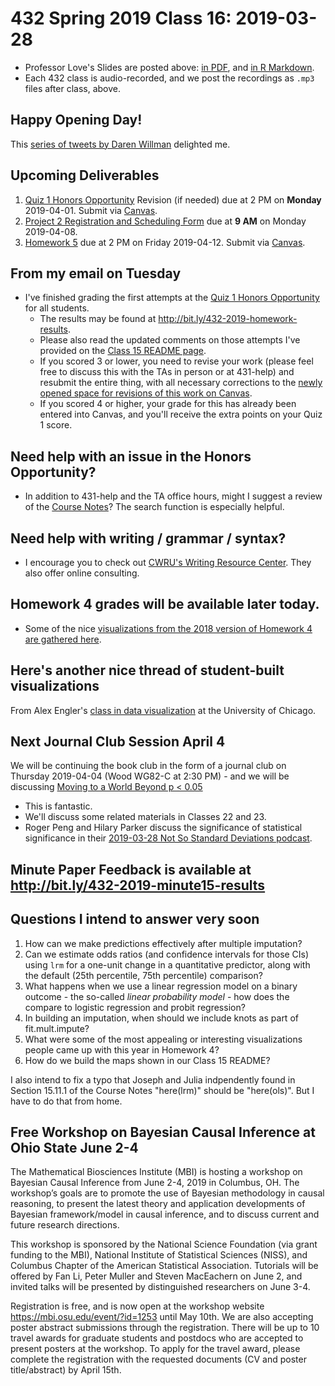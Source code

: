 # 432 Spring 2019 Class 16: 2019-03-28

- Professor Love's Slides are posted above: [in PDF](https://github.com/THOMASELOVE/2019-432/blob/master/slides/class16/432_2019_slides16.pdf), and [in R Markdown](https://github.com/THOMASELOVE/2019-432/blob/master/slides/class16/432_2019_slides16.Rmd). 
- Each 432 class is audio-recorded, and we post the recordings as `.mp3` files after class, above.

## Happy Opening Day!

This [series of tweets by Daren Willman](https://twitter.com/darenw/status/1107792908122550273) delighted me.

## Upcoming Deliverables

1. [Quiz 1 Honors Opportunity](https://github.com/THOMASELOVE/2019-432/blob/master/quizzes/quiz1_honors/README.md) Revision (if needed) due at 2 PM on **Monday** 2019-04-01. Submit via [Canvas](https://canvas.case.edu/).
2. [Project 2 Registration and Scheduling Form](http://bit.ly/432-2019-project2-registration) due at **9 AM** on Monday 2019-04-08.
3. [Homework 5](https://github.com/THOMASELOVE/2019-432/tree/master/homework/homework5) due at 2 PM on Friday 2019-04-12. Submit via [Canvas](https://canvas.case.edu/).

## From my email on Tuesday

- I've finished grading the first attempts at the [Quiz 1 Honors Opportunity](https://github.com/THOMASELOVE/2019-432/blob/master/quizzes/quiz1_honors/README.md) for all students. 
    - The results may be found at http://bit.ly/432-2019-homework-results. 
    - Please also read the updated comments on those attempts I've provided on the [Class 15 README page](https://github.com/THOMASELOVE/2019-432/blob/master/slides/class15/README.md). 
    - If you scored 3 or lower, you need to revise your work (please feel free to discuss this with the TAs in person or at 431-help) and resubmit the entire thing, with all necessary corrections to the [newly opened space for revisions of this work on Canvas](https://canvas.case.edu/). 
    - If you scored 4 or higher, your grade for this has already been entered into Canvas, and you'll receive the extra points on your Quiz 1 score.

## Need help with an issue in the Honors Opportunity?

- In addition to 431-help and the TA office hours, might I suggest a review of the [Course Notes](https://thomaselove.github.io/2019-432-book/)? The search function is especially helpful. 

## Need help with writing / grammar / syntax?

- I encourage you to check out [CWRU's Writing Resource Center](https://writingcenter.case.edu/). They also offer online consulting.

## Homework 4 grades will be available later today.

- Some of the nice [visualizations from the 2018 version of Homework 4 are gathered here](https://github.com/THOMASELOVE/2019-432/blob/master/slides/class16/2018_nice_viz.pdf). 

## Here's another nice thread of student-built visualizations

From Alex Engler's [class in data visualization](https://twitter.com/AlexCEngler/status/1101245224733605891) at the University of Chicago.

## Next Journal Club Session April 4

We will be continuing the book club in the form of a journal club on Thursday 2019-04-04 (Wood WG82-C at 2:30 PM) - and we will be discussing [Moving to a World Beyond p < 0.05](https://tandfonline.com/doi/pdf/10.1080/00031305.2019.1583913?needAccess=true)

- This is fantastic.
- We'll discuss some related materials in Classes 22 and 23.
- Roger Peng and Hilary Parker discuss the significance of statistical significance in their [2019-03-28 Not So Standard Deviations podcast](http://nssdeviations.com/77-back-to-statistics).

## Minute Paper Feedback is available at http://bit.ly/432-2019-minute15-results

## Questions I intend to answer very soon

1. How can we make predictions effectively after multiple imputation?
2. Can we estimate odds ratios (and confidence intervals for those CIs) using `lrm` for a one-unit change in a quantitative predictor, along with the default (25th percentile, 75th percentile) comparison?
3. What happens when we use a linear regression model on a binary outcome - the so-called *linear probability model* - how does the compare to logistic regression and probit regression?
4. In building an imputation, when should we include knots as part of fit.mult.impute?
5. What were some of the most appealing or interesting visualizations people came up with this year in Homework 4?
6. How do we build the maps shown in our Class 15 README? 

I also intend to fix a typo that Joseph and Julia indpendently found in Section 15.11.1 of the Course Notes "here(lrm)" should be "here(ols)". But I have to do that from home.

## Free Workshop on Bayesian Causal Inference at Ohio State June 2-4

The Mathematical Biosciences Institute (MBI) is hosting a workshop on Bayesian Causal Inference from June 2-4, 2019 in Columbus, OH.  The workshop’s goals are to promote the use of Bayesian methodology in causal reasoning, to present the latest theory and application developments of Bayesian framework/model in causal inference, and to discuss current and future research directions.  

This workshop is sponsored by the National Science Foundation (via grant funding to the MBI), National Institute of Statistical Sciences (NISS), and Columbus Chapter of the American Statistical Association.  Tutorials will be offered by Fan Li, Peter Muller and Steven MacEachern on June 2, and invited talks will be presented by distinguished researchers on June 3-4.  

Registration is free, and is now open at the workshop website https://mbi.osu.edu/event/?id=1253 until May 10th.  We are also accepting poster abstract submissions through the registration.  There will be up to 10 travel awards for graduate students and postdocs who are accepted to present posters at the workshop.  To apply for the travel award, please complete the registration with the requested documents (CV and poster title/abstract) by April 15th.
